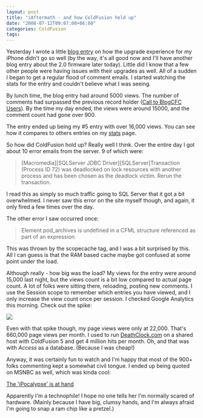 ```yaml
---
layout: post
title: "iAftermath - and how ColdFusion held up"
date: "2008-07-12T09:07:00+06:00"
categories: ColdFusion 
tags: 
---
```


Yesterday I wrote a little <a href="http://www.raymondcamden.com/index.cfm/2008/7/11/So-far-iPhone-20-is-DOA">blog entry</a> on how the upgrade experience for my iPhone didn't go so well (by the way, it's all good now and I'll have another blog entry about the 2.0 firmware later today). Little did I know that a few other people were having issues with their upgrades as well. All of a sudden I began to get a regular flood of comment emails. I started watching the stats for the entry and couldn't believe what I was seeing.
<!--more-->
By lunch time, the blog entry had around 5000 views. The number of comments had surpassed the previous record holder (<a href="http://www.coldfusionjedi.com/index.cfm/2005/10/26/Call-to-BlogCFC-Users">Call to BlogCFC Users</a>). By the time my day ended, the views were around 15000, and the comment count had gone over 900. 

The entry ended up being my #5 entry with over 16,000 views. You can see how it compares to others entries on my <a href="http://www.coldfusionjedi.com/stats.cfm">stats</a> page. 

So how did ColdFusion hold up? Really well I think. Over the entire day I got about 10 error emails from the server. 9 of which were:

<blockquote>
<p>
[Macromedia][SQLServer JDBC Driver][SQLServer]Transaction (Process ID 72) was deadlocked on lock resources with another process and has been chosen as the deadlock victim. Rerun the transaction. 
</p>
</blockquote>

I read this as simply so much traffic going to SQL Server that it got a bit overwhelmed. I never saw this error on the site myself though, and again, it only fired a few times over the day.

The other error I saw occurred once:

<blockquote>
<p>
Element pod_archives is undefined in a CFML structure referenced as part of an expression.
</p>
</blockquote>

This was thrown by the scopecache tag, and I was a bit surprised by this. All I can guess is that the RAM based cache maybe got confused at some point under the load.

Although really - how big was the load? My views for the entry were around 15,000 last night, but the views count is a bit low compared to actual page count. A lot of folks were sitting there, reloading, posting new comments. I use the Session scope to remember which entries you have viewed, and I only increase the view count once per session. I checked Google Analytics this morning. Check out the spike:

<img src="https://static.raymondcamden.com/images/cfjedi/Picture 34.png">

Even with that spike though, my page views were only at 22,000. That's 660,000 page views per month. I used to run <a href="http://www.deathclock.com">DeathClock.com</a> on a shared host with ColdFusion 5 and get 4 million hits per month. Oh, and that was with <i>Access</i> as a database. (Because I was cheap!)

Anyway, it was certainly fun to watch and I'm happy that most of the 900+ folks commenting kept a somewhat civil tongue. I ended up being quoted on MSNBC as well, which was kinda cool:

<a href="http://www.msnbc.msn.com/id/25641886/from/ET/">The 'iPocalypse' is at hand</a>

Apparently I'm a technophile! I hope no one tells her I'm normally scared of hardware. (Mainly because I have big, clumsy hands, and I'm always afraid I'm going to snap a ram chip like a pretzel.)
